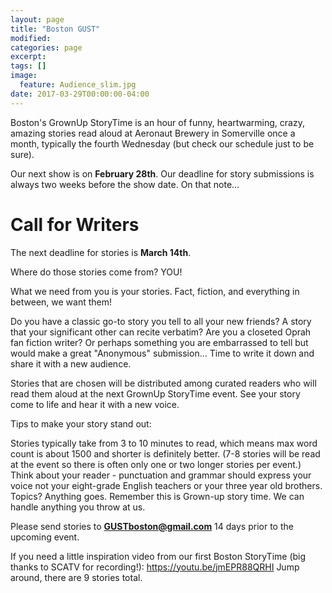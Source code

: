 ```yaml
---
layout: page
title: "Boston GUST"
modified:
categories: page
excerpt:
tags: []
image:
  feature: Audience_slim.jpg
date: 2017-03-29T00:00:00-04:00
---
```


Boston's GrownUp StoryTime is an hour of funny, heartwarming, crazy, amazing stories read aloud at Aeronaut Brewery in Somerville once a month, typically the fourth Wednesday (but check our schedule just to be sure).

Our next show is on **February 28th**. Our deadline for story submissions is always two weeks before the show date. On that note...

# Call for Writers

The next deadline for stories is **March 14th**.

Where do those stories come from? YOU!

What we need from you is your stories. Fact, fiction, and everything in between, we want them!  

Do you have a classic go-to story you tell to all your new friends?  A story that your significant other can recite verbatim?  Are you a closeted Oprah fan fiction writer? Or perhaps something you are embarrassed to tell but would make a great "Anonymous" submission...  Time to write it down and share it with a new audience.   

Stories that are chosen will be distributed among curated readers who will read them aloud at the next GrownUp StoryTime event.  See your story come to life and hear it with a new voice.

Tips to make your story stand out: 

Stories typically take from 3 to 10 minutes to read, which means max word count is about 1500 and shorter is definitely better. (7-8 stories will be read at the event so there is often only one or two longer stories per event.)  Think about your reader - punctuation and grammar should express your voice not your eight-grade English teachers or your three year old brothers.  Topics?  Anything goes.  Remember this is Grown-up story time.  We can handle anything you throw at us.

Please send stories to **GUSTboston@gmail.com** 14 days prior to the upcoming event.   

If you need a little inspiration video from our first Boston StoryTime (big thanks to SCATV for recording!):  <https://youtu.be/jmEPR88QRHI>  Jump around, there are 9 stories total.
